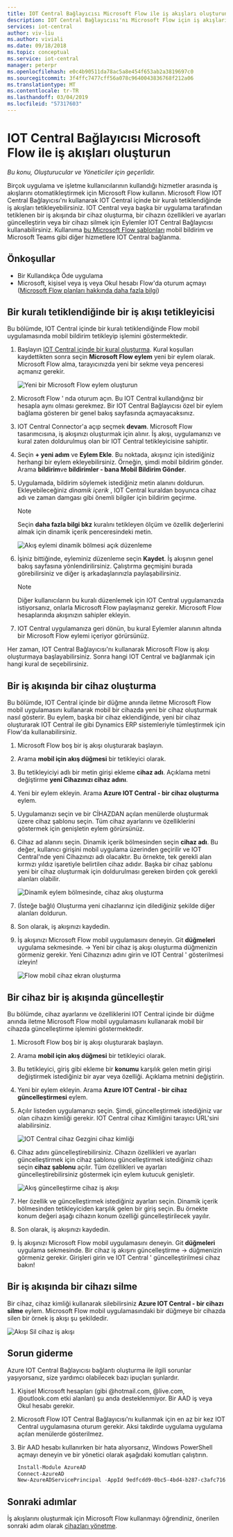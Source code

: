 ```yaml
---
title: IOT Central Bağlayıcısı Microsoft Flow ile iş akışları oluşturun | Microsoft Docs
description: IOT Central Bağlayıcısı'nı Microsoft Flow için iş akışlarının kullanın ve oluşturma, güncelleştirme ve cihazları iş akışlarında silin.
services: iot-central
author: viv-liu
ms.author: viviali
ms.date: 09/18/2018
ms.topic: conceptual
ms.service: iot-central
manager: peterpr
ms.openlocfilehash: e0c4b90511da78ac5a8e454f653ab2a3819697c0
ms.sourcegitcommit: 3f4ffc7477cff56a078c9640043836768f212a06
ms.translationtype: MT
ms.contentlocale: tr-TR
ms.lasthandoff: 03/04/2019
ms.locfileid: "57317603"
---
```

# <a name="build-workflows-with-the-iot-central-connector-in-microsoft-flow"></a>IOT Central Bağlayıcısı Microsoft Flow ile iş akışları oluşturun

*Bu konu, Oluşturucular ve Yöneticiler için geçerlidir.*

Birçok uygulama ve işletme kullanıcılarının kullandığı hizmetler arasında iş akışlarını otomatikleştirmek için Microsoft Flow kullanın. Microsoft Flow IOT Central Bağlayıcısı'nı kullanarak IOT Central içinde bir kuralı tetiklendiğinde iş akışları tetikleyebilirsiniz. IOT Central veya başka bir uygulama tarafından tetiklenen bir iş akışında bir cihaz oluşturma, bir cihazın özellikleri ve ayarları güncelleştirin veya bir cihazı silmek için Eylemler IOT Central Bağlayıcısı kullanabilirsiniz. Kullanıma [bu Microsoft Flow şablonları](https://aka.ms/iotcentralflowtemplates) mobil bildirim ve Microsoft Teams gibi diğer hizmetlere IOT Central bağlanma.

## <a name="prerequisites"></a>Önkoşullar

- Bir Kullandıkça Öde uygulama
- Microsoft, kişisel veya iş veya Okul hesabı Flow'da oturum açmayı ([Microsoft Flow planları hakkında daha fazla bilgi](https://aka.ms/microsoftflowplans))

## <a name="trigger-a-workflow-when-a-rule-is-triggered"></a>Bir kuralı tetiklendiğinde bir iş akışı tetikleyicisi

Bu bölümde, IOT Central içinde bir kuralı tetiklendiğinde Flow mobil uygulamasında mobil bildirim tetikleyip işlemini göstermektedir.

1. Başlayın [IOT Central içinde bir kural oluşturma](howto-create-telemetry-rules.md). Kural koşulları kaydettikten sonra seçin **Microsoft Flow eylem** yeni bir eylem olarak. Microsoft Flow alma, tarayıcınızda yeni bir sekme veya penceresi açmanız gerekir.

    ![Yeni bir Microsoft Flow eylem oluşturun](media/howto-add-microsoft-flow/createflowaction.PNG)

1. Microsoft Flow ' nda oturum açın. Bu IOT Central kullandığınız bir hesapla aynı olması gerekmez. Bir IOT Central Bağlayıcısı özel bir eylem bağlama gösteren bir genel bakış sayfasında açmayacaksınız.

1. IOT Central Connector'a açıp seçmek **devam**. Microsoft Flow tasarımcısına, iş akışınızı oluşturmak için alınır. İş akışı, uygulamanızı ve kural zaten doldurulmuş olan bir IOT Central tetikleyicisine sahiptir.

1. Seçin **+ yeni adım** ve **Eylem Ekle**. Bu noktada, akışınız için istediğiniz herhangi bir eylem ekleyebilirsiniz. Örneğin, şimdi mobil bildirim gönder. Arama **bildirim**ve **bildirimler - bana Mobil Bildirim Gönder**.

1. Uygulamada, bildirim söylemek istediğiniz metin alanını doldurun. Ekleyebileceğiniz *dinamik içerik* , IOT Central kuraldan boyunca cihaz adı ve zaman damgası gibi önemli bilgiler için bildirim geçirme.

    > [!NOTE]
    > Seçin **daha fazla bilgi bkz** kuralını tetikleyen ölçüm ve özellik değerlerini almak için dinamik içerik penceresindeki metin.

    ![Akış eylemi dinamik bölmesi açık düzenleme](./media/howto-add-microsoft-flow/flowdynamicpane.PNG)

1. İşiniz bittiğinde, eyleminiz düzenleme seçin **Kaydet**. İş akışının genel bakış sayfasına yönlendirilirsiniz. Çalıştırma geçmişini burada görebilirsiniz ve diğer iş arkadaşlarınızla paylaşabilirsiniz.

    > [!NOTE]
    > Diğer kullanıcıların bu kuralı düzenlemek için IOT Central uygulamanızda istiyorsanız, onlarla Microsoft Flow paylaşmanız gerekir. Microsoft Flow hesaplarında akışınızın sahipler ekleyin.

1. IOT Central uygulamanıza geri dönün, bu kural Eylemler alanının altında bir Microsoft Flow eylemi içeriyor görürsünüz.

Her zaman, IOT Central Bağlayıcısı'nı kullanarak Microsoft Flow iş akışı oluşturmaya başlayabilirsiniz. Sonra hangi IOT Central ve bağlanmak için hangi kural de seçebilirsiniz.

## <a name="create-a-device-in-a-workflow"></a>Bir iş akışında bir cihaz oluşturma

Bu bölümde, IOT Central içinde bir düğme anında iletme Microsoft Flow mobil uygulamasını kullanarak mobil bir cihazda yeni bir cihaz oluşturmak nasıl gösterir. Bu eylem, başka bir cihaz eklendiğinde, yeni bir cihaz oluşturarak IOT Central ile gibi Dynamics ERP sistemleriyle tümleştirmek için Flow'da kullanabilirsiniz.

1. Microsoft Flow boş bir iş akışı oluşturarak başlayın.

1. Arama **mobil için akış düğmesi** bir tetikleyici olarak.

1. Bu tetikleyiciyi adlı bir metin girişi ekleme **cihaz adı**. Açıklama metni değiştirme **yeni Cihazınızı cihaz adını**.

1. Yeni bir eylem ekleyin. Arama **Azure IOT Central - bir cihaz oluşturma** eylem.

1. Uygulamanızı seçin ve bir CİHAZDAN açılan menülerde oluşturmak üzere cihaz şablonu seçin. Tüm cihaz ayarlarını ve özelliklerini göstermek için genişletin eylem görürsünüz.

1. Cihaz ad alanını seçin. Dinamik içerik bölmesinden seçin **cihaz adı**. Bu değer, kullanıcı girişini mobil uygulama üzerinden geçirilir ve IOT Central'nde yeni Cihazınızı adı olacaktır. Bu örnekte, tek gerekli alan kırmızı yıldız işaretiyle belirtilen cihaz adıdır. Başka bir cihaz şablonu yeni bir cihaz oluşturmak için doldurulması gereken birden çok gerekli alanları olabilir.

    ![Dinamik eylem bölmesinde, cihaz akış oluşturma](./media/howto-add-microsoft-flow/flowcreatedevice.PNG)
1. (İsteğe bağlı) Oluşturma yeni cihazlarınız için dilediğiniz şekilde diğer alanları doldurun.

1. Son olarak, iş akışınızı kaydedin.

1. İş akışınızı Microsoft Flow mobil uygulamasını deneyin. Git **düğmeleri** uygulama sekmesinde. -> Yeni bir cihaz iş akışı oluşturma düğmenizin görmeniz gerekir. Yeni Cihazınızı adını girin ve IOT Central ' gösterilmesi izleyin!

    ![Flow mobil cihaz ekran oluşturma](./media/howto-add-microsoft-flow/flowmobilescreenshot.png)

## <a name="update-a-device-in-a-workflow"></a>Bir cihaz bir iş akışında güncelleştir

Bu bölümde, cihaz ayarlarını ve özelliklerini IOT Central içinde bir düğme anında iletme Microsoft Flow mobil uygulamasını kullanarak mobil bir cihazda güncelleştirme işlemini göstermektedir.

1. Microsoft Flow boş bir iş akışı oluşturarak başlayın.

1. Arama **mobil için akış düğmesi** bir tetikleyici olarak.

1. Bu tetikleyici, giriş gibi ekleme bir **konumu** karşılık gelen metin girişi değiştirmek istediğiniz bir ayar veya özelliği. Açıklama metnini değiştirin.

1. Yeni bir eylem ekleyin. Arama **Azure IOT Central - bir cihaz güncelleştirmesi** eylem.

1. Açılır listeden uygulamanızı seçin. Şimdi, güncelleştirmek istediğiniz var olan cihazın kimliği gerekir. IOT Central cihaz Kimliğini tarayıcı URL'sini alabilirsiniz.

    ![IOT Central cihaz Gezgini cihaz kimliği](./media/howto-add-microsoft-flow/iotcdeviceid.PNG)

1. Cihaz adını güncelleştirebilirsiniz. Cihazın özellikleri ve ayarları güncelleştirmek için cihaz şablonu güncelleştirmek istediğiniz cihazı seçin **cihaz şablonu** açılır. Tüm özellikleri ve ayarları güncelleştirebilirsiniz göstermek için eylem kutucuk genişletir.

    ![Akış güncelleştirme cihaz iş akışı](./media/howto-add-microsoft-flow/flowupdatedevice.PNG)

1. Her özellik ve güncelleştirmek istediğiniz ayarları seçin. Dinamik içerik bölmesinden tetikleyiciden karşılık gelen bir giriş seçin. Bu örnekte konum değeri aşağı cihazın konum özelliği güncelleştirilecek yayılır.

1. Son olarak, iş akışınızı kaydedin.

1. İş akışınızı Microsoft Flow mobil uygulamasını deneyin. Git **düğmeleri** uygulama sekmesinde. Bir cihaz iş akışını güncelleştirme -> düğmenizin görmeniz gerekir. Girişleri girin ve IOT Central ' güncelleştirilmesi cihaz bakın!

## <a name="delete-a-device-in-a-workflow"></a>Bir iş akışında bir cihazı silme

Bir cihaz, cihaz kimliği kullanarak silebilirsiniz **Azure IOT Central - bir cihazı silme** eylem. Microsoft Flow mobil uygulamasındaki bir düğmeye bir cihazda silen bir örnek iş akışı şu şekildedir.

   ![Akışı Sil cihaz iş akışı](./media/howto-add-microsoft-flow/flowdeletedevice.PNG)
    
## <a name="troubleshooting"></a>Sorun giderme

Azure IOT Central Bağlayıcısı bağlantı oluşturma ile ilgili sorunlar yaşıyorsanız, size yardımcı olabilecek bazı ipuçları şunlardır.

1. Kişisel Microsoft hesapları (gibi @hotmail.com, @live.com, @outlook.com etki alanları) şu anda desteklenmiyor. Bir AAD iş veya Okul hesabı gerekir.

2. Microsoft Flow IOT Central Bağlayıcısı'nı kullanmak için en az bir kez IOT Central uygulamasına oturum gerekir. Aksi takdirde uygulama uygulama açılan menülerde gösterilmez.

3. Bir AAD hesabı kullanırken bir hata alıyorsanız, Windows PowerShell açmayı deneyin ve bir yönetici olarak aşağıdaki komutları çalıştırın.
    ``` PowerShell
    Install-Module AzureAD
    Connect-AzureAD
    New-AzureADServicePrincipal -AppId 9edfcdd9-0bc5-4bd4-b287-c3afc716aac7 -DisplayName "Azure IoT Central"
    ```
    
## <a name="next-steps"></a>Sonraki adımlar
İş akışlarını oluşturmak için Microsoft Flow kullanmayı öğrendiniz, önerilen sonraki adım olarak [cihazları yönetme](howto-manage-devices.md).


